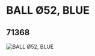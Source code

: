 # BALL Ø52, BLUE
## 71368
![BALL Ø52, BLUE](https://lc-www-live-s.legocdn.com/media/bricks/5/2/4100758.jpg)